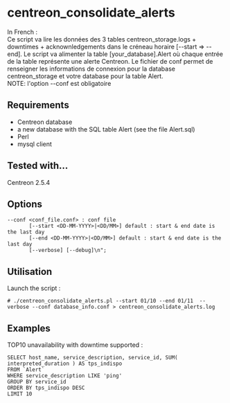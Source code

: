 # centreon_consolidate_alerts

In French : <br>
Ce script va lire les données des 3 tables centreon_storage.logs + downtimes + acknownledgements
dans le créneau horaire [--start => --end]. Le script va alimenter la table [your_database].Alert
où chaque entrée de la table représente une alerte Centreon. Le fichier de conf permet de renseigner
les informations de connexion pour la database centreon_storage et votre database pour la table Alert. <br>
NOTE: l'option --conf est obligatoire

## Requirements

  - Centreon database
  - a new database with the SQL table Alert (see the file Alert.sql)
  - Perl
  - mysql client

## Tested with...

Centreon 2.5.4

## Options
```erb
--conf <conf_file.conf> : conf file
       [--start <DD-MM-YYYY>|<DD/MM>] default : start & end date is the last day
       [--end <DD-MM-YYYY>|<DD/MM>] default : start & end date is the last day
       [--verbose] [--debug]\n";
```

## Utilisation 

Launch the script :
```erb
# ./centreon_consolidate_alerts.pl --start 01/10 --end 01/11  --verbose --conf database_info.conf > centreon_consolidate_alerts.log
```

## Examples 

TOP10 unavailability with downtime supported :
```erb
SELECT host_name, service_description, service_id, SUM( interpreted_duration ) AS tps_indispo
FROM `Alert` 
WHERE service_description LIKE 'ping'
GROUP BY service_id
ORDER BY tps_indispo DESC
LIMIT 10


```

